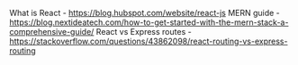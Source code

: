 What is React - https://blog.hubspot.com/website/react-js
MERN guide - https://blog.nextideatech.com/how-to-get-started-with-the-mern-stack-a-comprehensive-guide/
React vs Express routes - https://stackoverflow.com/questions/43862098/react-routing-vs-express-routing
